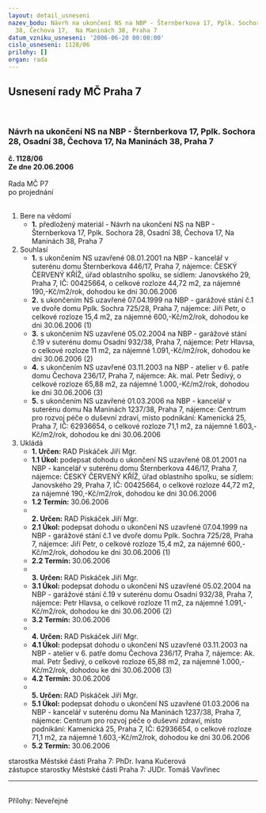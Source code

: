 ```yaml
---
layout: detail_usneseni
nazev_bodu: Návrh na ukončení NS na NBP - Šternberkova 17, Pplk. Sochora 28, Osadní
  38, Čechova 17,  Na Maninách 38, Praha 7
datum_vzniku_usneseni: '2006-06-20 00:00:00'
cislo_usneseni: 1128/06
prilohy: []
organ: rada
---
```

<div id="ucUsn_pList" class="usn">
	<span><h2>Usnesení rady MČ Praha 7 </h2>
<br></span><div class="standBody">
<span><h3>Návrh na ukončení NS na NBP - Šternberkova 17, Pplk. Sochora 28, Osadní 38, Čechova 17,  Na Maninách 38, Praha 7</h3></span><div class="center">
		<strong>č. 1128/06</strong><br>
	</div>
<div class="center">
		<strong>Ze dne 20.06.2006</strong><br><br>
	</div>Rada MČ P7<br> po projednání<br><br><ol>
<li>Bere na vědomí<ul><li>
<strong>1.</strong> předložený materiál - Návrh na ukončení NS na NBP - Šternberkova 17, Pplk. Sochora 28, Osadní 38, Čechova 17,  Na Maninách 38, Praha 7</li></ul>
</li>
<li>Souhlasí<ul>
<li>
<strong>1.</strong> s ukončením NS uzavřené 08.01.2001 na NBP - kancelář v suterénu domu Šternberkova 446/17, Praha 7, nájemce: ČESKÝ ČERVENÝ KŘÍŽ, úřad oblastního spolku, se sídlem: Janovského 29, Praha 7, IČ: 00425664, o celkové rozloze 44,72 m2, za nájemné 190,-Kč/m2/rok, dohodou ke dni 30.06.2006</li>
<li>
<strong>2.</strong> s ukončením NS uzavřené 07.04.1999 na NBP - garážové stání č.1 ve dvoře  domu Pplk. Sochra 725/28, Praha 7, nájemce: Jiří Petr, o celkové rozloze 15,4 m2, za nájemné 600,-Kč/m2/rok, dohodou ke dni 30.06.2006 (1)</li>
<li>
<strong>3.</strong> s ukončením NS uzavřené 05.02.2004 na NBP - garážové stání č.19 v suterénu   domu Osadní 932/38, Praha 7, nájemce: Petr Hlavsa, o celkové rozloze 11 m2, za nájemné 1.091,-Kč/m2/rok, dohodou ke dni 30.06.2006 (2)</li>
<li>
<strong>4.</strong> s ukončením NS uzavřené 03.11.2003 na NBP - atelier v 6. patře  domu Čechova 236/17, Praha 7, nájemce: Ak. mal. Petr Šedivý, o celkové rozloze 65,88 m2, za nájemné 1.000,-Kč/m2/rok, dohodou ke dni 30.06.2006 (3)</li>
<li>
<strong>5.</strong> s ukončením NS uzavřené 01.03.2006 na NBP - kancelář v  suterénu domu Na Maninách 1237/38, Praha 7, nájemce: Centrum pro rozvoj péče o duševní zdraví, místo podnikání: Kamenická 25, Praha 7, IČ: 62936654, o celkové rozloze 71,1 m2, za nájemné 1.603,-Kč/m2/rok, dohodou ke dni 30.06.2006</li>
</ul>
</li>
<li>Ukládá<ul>
<li>
<strong>1. Určen: </strong>RAD Piskáček Jiří Mgr.</li>
<li>
<strong>1.1 Úkol: </strong>podepsat dohodu o ukončení NS uzavřené 08.01.2001 na NBP - kancelář v suterénu domu Šternberkova 446/17, Praha 7, nájemce: ČESKÝ ČERVENÝ KŘÍŽ, úřad oblastního spolku, se sídlem: Janovského 29, Praha 7, IČ: 00425664, o celkové rozloze 44,72 m2, za nájemné 190,-Kč/m2/rok, dohodou ke dni 30.06.2006</li>
<li>
<strong>1.2 Termín: </strong>30.06.2006</li>
<li>
<strong><br>2. Určen: </strong>RAD Piskáček Jiří Mgr.</li>
<li>
<strong>2.1 Úkol: </strong>podepsat dohodu o ukončení  NS uzavřené 07.04.1999 na NBP - garážové stání č.1 ve dvoře  domu Pplk. Sochra 725/28, Praha 7, nájemce: Jiří Petr, o celkové rozloze 15,4 m2, za nájemné 600,-Kč/m2/rok, dohodou ke dni 30.06.2006 (1)</li>
<li>
<strong>2.2 Termín: </strong>30.06.2006</li>
<li>
<strong><br>3. Určen: </strong>RAD Piskáček Jiří Mgr.</li>
<li>
<strong>3.1 Úkol: </strong>podepsat dohodu o ukončení  NS uzavřené 05.02.2004 na NBP - garážové stání č.19 v suterénu   domu Osadní 932/38, Praha 7, nájemce: Petr Hlavsa, o celkové rozloze 11 m2, za nájemné 1.091,-Kč/m2/rok, dohodou ke dni 30.06.2006 (2)</li>
<li>
<strong>3.2 Termín: </strong>30.06.2006</li>
<li>
<strong><br>4. Určen: </strong>RAD Piskáček Jiří Mgr.</li>
<li>
<strong>4.1 Úkol: </strong>podepsat dohodu o ukončení  NS uzavřené 03.11.2003 na NBP - atelier v 6. patře  domu Čechova 236/17, Praha 7, nájemce: Ak. mal. Petr Šedivý, o celkové rozloze 65,88 m2, za nájemné 1.000,-Kč/m2/rok, dohodou ke dni 30.06.2006 (3)</li>
<li>
<strong>4.2 Termín: </strong>30.06.2006</li>
<li>
<strong><br>5. Určen: </strong>RAD Piskáček Jiří Mgr.</li>
<li>
<strong>5.1 Úkol: </strong>podepsat dohodu o ukončení   NS uzavřené 01.03.2006 na NBP - kancelář v  suterénu domu Na Maninách 1237/38, Praha 7, nájemce: Centrum pro rozvoj péče o duševní zdraví, místo podnikání: Kamenická 25, Praha 7, IČ: 62936654, o celkové rozloze 71,1 m2, za nájemné 1.603,-Kč/m2/rok, dohodou ke dni 30.06.2006</li>
<li>
<strong>5.2 Termín: </strong>30.06.2006</li>
</ul>
</li>
</ol>starostka Městské části Praha 7: PhDr. Ivana Kučerová<br>zástupce starostky Městské části Praha 7: JUDr. Tomáš Vavřinec <hr>
<br>Přílohy: Neveřejné</div>
</div>